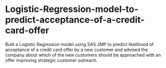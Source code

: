 # Logistic-Regression-model-to-predict-acceptance-of-a-credit-card-offer
Built a Logistic Regression model using SAS JMP to predict likelihood of acceptance of a credit card offer by a new customer and advised the company about which of the new customers should be approached with an offer improving strategic customer outreach.
